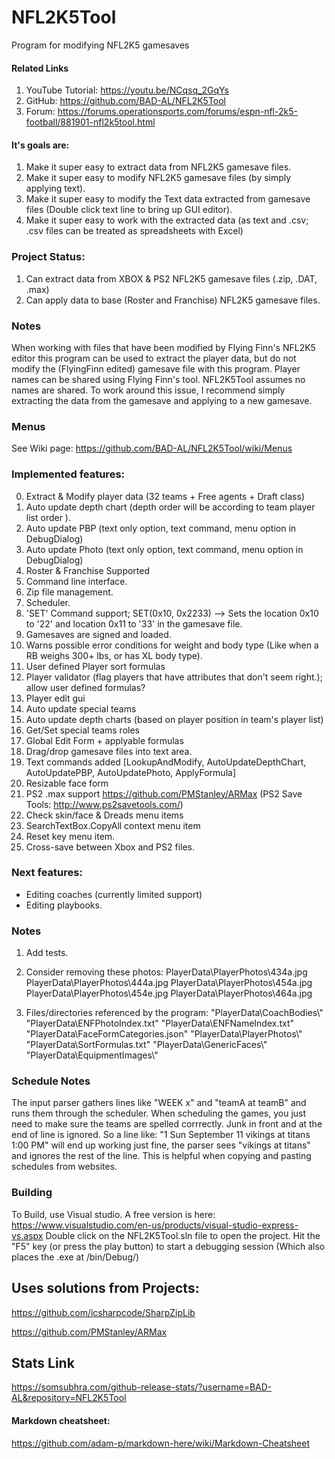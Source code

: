 # NFL2K5Tool
Program for modifying NFL2K5 gamesaves
#### Related Links
1. YouTube Tutorial: https://youtu.be/NCqsq_2GqYs 
2. GitHub: https://github.com/BAD-AL/NFL2K5Tool 
3. Forum: https://forums.operationsports.com/forums/espn-nfl-2k5-football/881901-nfl2k5tool.html

#### It's goals are:
1. Make it super easy to extract data from NFL2K5 gamesave files.
2. Make it super easy to modify NFL2K5 gamesave files (by simply applying text).
3. Make it super easy to modify the Text data extracted from gamesave files (Double click text line to bring up GUI editor).
4. Make it super easy to work with the extracted data (as text and .csv; .csv files can be treated as spreadsheets with Excel)

### Project Status:
1. Can extract data from XBOX & PS2 NFL2K5 gamesave files (.zip, .DAT, .max)
2. Can apply data to base (Roster and Franchise) NFL2K5 gamesave files.

### Notes
When working with files that have been modified by Flying Finn's NFL2K5 editor this program can be used to extract the player data, but do not modify the (FlyingFinn edited) gamesave file with this program. Player names can be shared using Flying Finn's tool. NFL2K5Tool assumes no names are shared. To work around this issue, I recommend simply extracting the data from the gamesave and applying to a new gamesave.

### Menus
 See Wiki page: https://github.com/BAD-AL/NFL2K5Tool/wiki/Menus

### Implemented features:
0. Extract & Modify player data (32 teams + Free agents + Draft class)
1. Auto update depth chart (depth order will be according to team player list order ).
2. Auto update PBP   (text only option, text command, menu option in DebugDialog) 
3. Auto update Photo (text only option, text command, menu option in DebugDialog) 
4. Roster & Franchise Supported
5. Command line interface. 
6. Zip file management. 
7. Scheduler.
8. 'SET' Command support; SET(0x10, 0x2233) --> Sets the location 0x10 to '22' and location 0x11 to '33' in the gamesave file.
9. Gamesaves are signed and loaded.
10. Warns possible error conditions for weight and body type (Like when a RB weighs 300+ lbs, or has XL body type). 
11. User defined Player sort formulas
12. Player validator (flag players that have attributes that don't seem right.); allow user defined formulas?
13. Player edit gui
14. Auto update special teams
15. Auto update depth charts (based on player position in team's player list)
16. Get/Set special teams roles
17. Global Edit Form + applyable formulas
18. Drag/drop gamesave files into text area.
19. Text commands added [LookupAndModify, AutoUpdateDepthChart, AutoUpdatePBP, AutoUpdatePhoto, ApplyFormula]
20. Resizable face form
21. PS2 .max support https://github.com/PMStanley/ARMax (PS2 Save Tools: http://www.ps2savetools.com/)
22. Check skin/face & Dreads menu items
23. SearchTextBox.CopyAll context menu item
24. Reset key menu item.
25. Cross-save between Xbox and PS2 files.

### Next features:  
* Editing coaches (currently limited support) 
* Editing playbooks. 

	
### Notes
1. Add tests.
2. Consider removing these photos:
	PlayerData\PlayerPhotos\434a.jpg
	PlayerData\PlayerPhotos\444a.jpg
	PlayerData\PlayerPhotos\454a.jpg
	PlayerData\PlayerPhotos\454e.jpg
	PlayerData\PlayerPhotos\464a.jpg
	
3. Files/directories referenced by the program:
	"PlayerData\\CoachBodies\\"
	"PlayerData\\ENFPhotoIndex.txt"
	"PlayerData\\ENFNameIndex.txt"
	"PlayerData\\FaceFormCategories.json"
	"PlayerData\\PlayerPhotos\\"
	"PlayerData\\SortFormulas.txt"
	"PlayerData\\GenericFaces\\"
	"PlayerData\\EquipmentImages\\"

### Schedule Notes
The input parser gathers lines like "WEEK x" and "teamA at teamB" and runs them through the scheduler.
When scheduling the games, you just need to make sure the teams are spelled corrrectly. Junk in front and at the end of line is ignored.
So a line like: "1 Sun September 11 vikings at titans 1:00 PM" will end up working just fine, the parser sees "vikings at titans" and ignores the rest of the line.
This is helpful when copying and pasting schedules from websites.

### Building 
To Build, use Visual studio. A free version is here: https://www.visualstudio.com/en-us/products/visual-studio-express-vs.aspx
Double click on the NFL2K5Tool.sln file to open the project.
Hit the "F5" key (or press the play button) to start a debugging session (Which also places the .exe at /bin/Debug/)


## Uses solutions from Projects:
https://github.com/icsharpcode/SharpZipLib

https://github.com/PMStanley/ARMax

## Stats Link
https://somsubhra.com/github-release-stats/?username=BAD-AL&repository=NFL2K5Tool

#### Markdown cheatsheet:
https://github.com/adam-p/markdown-here/wiki/Markdown-Cheatsheet


